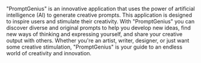"PromptGenius" is an innovative application that uses the power of artificial intelligence (AI) to generate creative prompts. This application is designed to inspire users and stimulate their creativity. With "PromptGenius" you can discover diverse and original prompts to help you develop new ideas, find new ways of thinking and expressing yourself, and share your creative output with others. Whether you're an artist, writer, designer, or just want some creative stimulation, "PromptGenius" is your guide to an endless world of creativity and innovation.
